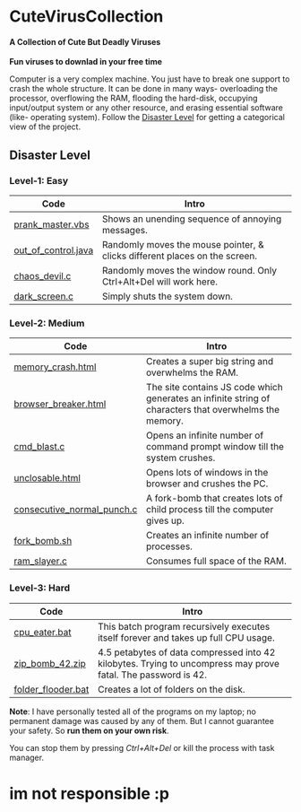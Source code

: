 # CuteVirusCollection
#### A Collection of Cute But Deadly Viruses

**Fun viruses to downlad in your free time**

Computer is a very complex machine. You just have to break one support to crash the whole structure. It can be done in many ways- overloading the processor, overflowing the RAM, flooding the hard-disk, occupying input/output system or any other resource, and erasing essential software (like- operating system). Follow the [Disaster Level](#disaster-level) for getting a categorical view of the project.

## Disaster Level

### Level-1: Easy
Code | Intro
--- | --- 
[prank_master.vbs](https://github.com/MinhasKamal/CuteVirusCollection/blob/master/prank_master.vbs) | Shows an unending sequence of annoying messages.
[out_of_control.java](https://github.com/MinhasKamal/CuteVirusCollection/blob/master/out_of_control.java) | Randomly moves the mouse pointer, & clicks different places on the screen.
[chaos_devil.c](https://github.com/MinhasKamal/CuteVirusCollection/blob/master/chaos_devil.c) | Randomly moves the window round. Only Ctrl+Alt+Del will work here.
[dark_screen.c](https://github.com/MinhasKamal/CuteVirusCollection/blob/master/dark_screen.c) | Simply shuts the system down.

### Level-2: Medium
Code | Intro
--- | --- 
[memory_crash.html](https://github.com/MinhasKamal/CuteVirusCollection/blob/master/memory_crash.html) | Creates a super big string and overwhelms the RAM.
[browser_breaker.html](https://github.com/MinhasKamal/CuteVirusCollection/blob/master/browser_breaker.html) | The site contains JS code which generates an infinite string of characters that overwhelms the memory. 
[cmd_blast.c](https://github.com/MinhasKamal/CuteVirusCollection/blob/master/cmd_blast.c) | Opens an infinite number of command prompt window till the system crushes.
[unclosable.html](https://github.com/MinhasKamal/CuteVirusCollection/blob/master/unclosable.html) | Opens lots of windows in the browser and crushes the PC.
[consecutive_normal_punch.c](https://github.com/MinhasKamal/CuteVirusCollection/blob/master/consecutive_normal_punch.c) | A fork-bomb that creates lots of child process till the computer gives up.
[fork_bomb.sh](https://github.com/MinhasKamal/CuteVirusCollection/blob/master/fork_bomb.sh) | Creates an infinite number of processes.
[ram_slayer.c](https://github.com/MinhasKamal/CuteVirusCollection/blob/master/ram_slayer.c) | Consumes full space of the RAM.

### Level-3: Hard
Code | Intro
--- | --- 
[cpu_eater.bat](https://github.com/MinhasKamal/CuteVirusCollection/blob/master/cpu_eater.bat) | This batch program recursively executes itself forever and takes up full CPU usage.
[zip_bomb_42.zip](https://github.com/MinhasKamal/CuteVirusCollection/blob/master/zip_bomb_42.zip) | 4.5 petabytes of data compressed into 42 kilobytes. Trying to uncompress may prove fatal. The password is 42.
[folder_flooder.bat](https://github.com/MinhasKamal/CuteVirusCollection/blob/master/folder_flooder.bat) | Creates a lot of folders on the disk.


**Note**: I have personally tested all of the programs on my laptop; no permanent damage was caused by any of them. But I cannot guarantee your safety. So **run them on your own risk**. 

You can stop them by pressing *Ctrl+Alt+Del* or kill the process with task manager.
# im not responsible :p
